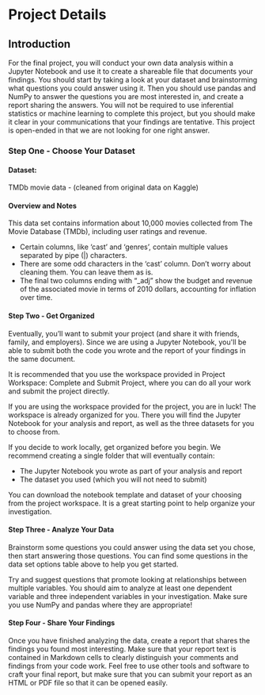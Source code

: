 # Project Details
## Introduction
For the final project, you will conduct your own data analysis within a Jupyter Notebook and use it to create a shareable file that documents your findings. You should start by taking a look at your dataset and brainstorming what questions you could answer using it. Then you should use pandas and NumPy to answer the questions you are most interested in, and create a report sharing the answers. You will not be required to use inferential statistics or machine learning to complete this project, but you should make it clear in your communications that your findings are tentative. This project is open-ended in that we are not looking for one right answer.

### Step One - Choose Your Dataset

#### Dataset: 
TMDb movie data - (cleaned from original data on Kaggle)
#### Overview and Notes
This data set contains information about 10,000 movies collected from The Movie Database (TMDb), including user ratings and revenue.
* Certain columns, like ‘cast’ and ‘genres’, contain multiple values separated by pipe (|) characters.
* There are some odd characters in the ‘cast’ column. Don’t worry about cleaning them. You can leave them as is.
* The final two columns ending with “_adj” show the budget and revenue of the associated movie in terms of 2010 dollars, accounting for inflation over time.

#### Step Two - Get Organized
Eventually, you’ll want to submit your project (and share it with friends, family, and employers). Since we are using a Jupyter Notebook, you'll be able to submit both the code you wrote and the report of your findings in the same document.

It is recommended that you use the workspace provided in Project Workspace: Complete and Submit Project, where you can do all your work and submit the project directly.

If you are using the workspace provided for the project, you are in luck! The workspace is already organized for you. There you will find the Jupyter Notebook for your analysis and report, as well as the three datasets for you to choose from.

If you decide to work locally, get organized before you begin. We recommend creating a single folder that will eventually contain:
* The Jupyter Notebook you wrote as part of your analysis and report
* The dataset you used (which you will not need to submit)

You can download the notebook template and dataset of your choosing from the project workspace. It is a great starting point to help organize your investigation.

#### Step Three - Analyze Your Data
Brainstorm some questions you could answer using the data set you chose, then start answering those questions. You can find some questions in the data set options table above to help you get started.

Try and suggest questions that promote looking at relationships between multiple variables. You should aim to analyze at least one dependent variable and three independent variables in your investigation. Make sure you use NumPy and pandas where they are appropriate!

#### Step Four - Share Your Findings
Once you have finished analyzing the data, create a report that shares the findings you found most interesting. Make sure that your report text is contained in Markdown cells to clearly distinguish your comments and findings from your code work. Feel free to use other tools and software to craft your final report, but make sure that you can submit your report as an HTML or PDF file so that it can be opened easily.
